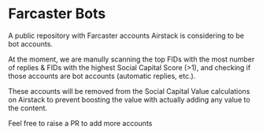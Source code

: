 # Farcaster Bots
A public repository with Farcaster accounts Airstack is considering to be bot accounts.

At the moment, we are manully scanning the top FIDs with the most number of replies & FIDs with the highest Social Capital Score (>1), and checking if those accounts are bot accounts (automatic replies, etc.).

These accounts will be removed from the Social Capital Value calculations on Airstack to prevent boosting the value with actually adding any value to the content.

Feel free to raise a PR to add more accounts 
